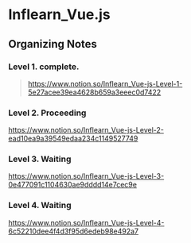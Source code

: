 # Inflearn_Vue.js

## Organizing Notes
### Level 1. complete.
> https://www.notion.so/Inflearn_Vue-js-Level-1-5e27acee39ea4628b659a3eeec0d7422

### Level 2. Proceeding
https://www.notion.so/Inflearn_Vue-js-Level-2-ead10ea9a39549edaa234c1149527749

### Level 3. Waiting
https://www.notion.so/Inflearn_Vue-js-Level-3-0e477091c1104630ae9dddd14e7cec9e

### Level 4. Waiting
https://www.notion.so/Inflearn_Vue-js-Level-4-6c52210dee4f4d3f95d6edeb98e492a7
